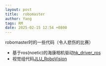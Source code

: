 ```yaml
---
layout: post
title:  robomaster
author: Yang
tags: RM
date: 2025-02-15 12:54 +0800
---
```


robomaster时的一些代码（令人悲伤的比赛）

- 基于ros(noetic)的海康相机驱动[hk_driver_ros](https://github.com/Yeither/hk_driver_ros)
- 视觉组代码[JLU_RoboVision](https://github.com/TARSGO)

[^fn-sample_footnote]: 承载着痛苦与悲伤在失望的海里漂荡
